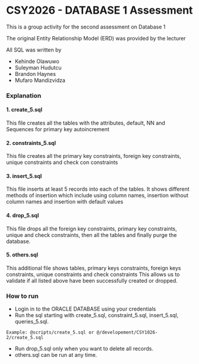 # CSY2026 - DATABASE 1 Assessment

This is a group activity for the second assessment on Database 1

The original Entity Relationship Model (ERD) was provided by the lecturer

All SQL was written by 
- Kehinde Olawuwo
- Suleyman Hudutcu
- Brandon Haynes
- Mufaro Mandizvidza

### Explanation

#### 1. create_5.sql

This file creates all the tables with the attributes, default, NN and Sequences for primary key autoincrement

#### 2. constraints_5.sql

This file creates all the primary key constraints, foreign key constraints, unique constraints and check con constraints

#### 3. insert_5.sql

This file inserts at least 5 records into each of the tables. It shows different methods of insertion which 
include using column names, insertion without column names and insertion with default values

#### 4. drop_5.sql

This file drops all the foreign key constraints, primary key constraints, unique and check constraints, then all the tables
and finally purge the database.

#### 5. others.sql

This additional file shows tables, primary keys constraints, foreign keys constraints, unique constraints and check constraints
This allows us to validate if all listed above have been successfully created or dropped.

### How to run

- Login in to the ORACLE DATABASE using your credentials
- Run the sql starting with create_5.sql, constraint_5.sql, insert_5.sql, queries_5.sql.
```oraclesqlplus
Example: @scripts/create_5.sql or @/developement/CSY1026-2/create_5.sql
```
- Run drop_5.sql only when you want to delete all records.
- others.sql can be run at any time.
